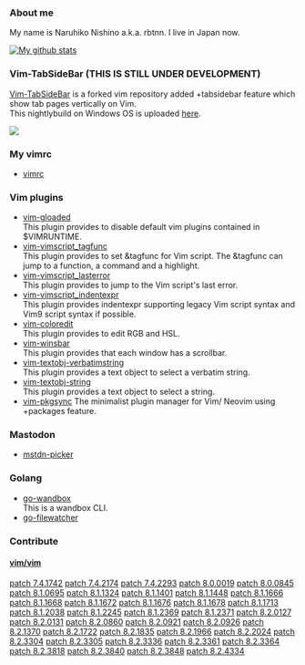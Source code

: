 ### About me

My name is Naruhiko Nishino a.k.a. rbtnn. I live in Japan now.

[![My github stats](https://github-readme-stats.vercel.app/api?username=rbtnn)](https://github.com/anuraghazra/github-readme-stats)

### Vim-TabSideBar (THIS IS STILL UNDER DEVELOPMENT)
[Vim-TabSideBar](https://github.com/rbtnn/vim) is a forked vim repository added +tabsidebar feature which show tab pages vertically on Vim.  
This nightlybuild on Windows OS is uploaded [here](https://github.com/rbtnn/nightlybuild-tabsidebar-for-windows).

![](http://rbtnn.github.io/vim/tabsidebar.png)


### My vimrc
* [vimrc](https://github.com/rbtnn/vimrc)  

### Vim plugins
* [vim-gloaded](https://github.com/rbtnn/vim-gloaded)  
  This plugin provides to disable default vim plugins contained in $VIMRUNTIME.
* [vim-vimscript_tagfunc](https://github.com/rbtnn/vim-vimscript_tagfunc)  
  This plugin provides to set &tagfunc for Vim script. The &tagfunc can jump to a function, a command and a highlight.
* [vim-vimscript_lasterror](https://github.com/rbtnn/vim-vimscript_lasterror)  
  This plugin provides to jump to the Vim script's last error.
* [vim-vimscript_indentexpr](https://github.com/rbtnn/vim-vimscript_indentexpr)  
  This plugin provides indentexpr supporting legacy Vim script syntax and Vim9 script syntax if possible.
* [vim-coloredit](https://github.com/rbtnn/vim-coloredit)  
  This plugin provides to edit RGB and HSL.
* [vim-winsbar](https://github.com/rbtnn/vim-winsbar)  
  This plugin provides that each window has a scrollbar.
* [vim-textobj-verbatimstring](https://github.com/rbtnn/vim-textobj-verbatimstring)  
  This plugin provides a text object to select a verbatim string.
* [vim-textobj-string](https://github.com/rbtnn/vim-textobj-string)  
  This plugin provides a text object to select a string.
* [vim-pkgsync](https://github.com/rbtnn/vim-pkgsync)
  The minimalist plugin manager for Vim/ Neovim using +packages feature.
  
### Mastodon
* [mstdn-picker](https://github.com/rbtnn/mstdn-picker)  

### Golang
* [go-wandbox](https://github.com/rbtnn/go-wandbox)  
  This is a wandbox CLI.
* [go-filewatcher](https://github.com/rbtnn/go-filewatcher)  

### Contribute

#### [vim/vim](https://github.com/vim/vim)
 [patch 7.4.1742](https://github.com/vim/vim/commit/5d18e0eca59ffbba22c7f7c91c9f99d672095728)
 [patch 7.4.2174](https://github.com/vim/vim/commit/c8ce615299b4d8c1b2e6cf83496f48cd497d8a37)
 [patch 7.4.2293](https://github.com/vim/vim/commit/edf3f97ae2af024708ebb4ac614227327033ca47)
 [patch 8.0.0019](https://github.com/vim/vim/commit/b3435b0a3a0967115658d0a8c0224a28969cfa02)
 [patch 8.0.0845](https://github.com/vim/vim/commit/d8dc1799377027be622d8571545658b20042e92e)
 [patch 8.1.0695](https://github.com/vim/vim/commit/f42b45d719e03218735b3c2845a74dca9c0efd60)
 [patch 8.1.1324](https://github.com/vim/vim/commit/b73fbc76c6fc446da90dd2cdac620155e37e5514)
 [patch 8.1.1401](https://github.com/vim/vim/commit/076073950c44ea0e35bc39d539dc7ab41bf9c7ec)
 [patch 8.1.1448](https://github.com/vim/vim/commit/988c43310a8dcfad9fbacd110b50ba220227d19a)
 [patch 8.1.1666](https://github.com/vim/vim/commit/bd42b31780794fa751597cf3aa4d1d01889b1494)
 [patch 8.1.1668](https://github.com/vim/vim/commit/8ccabf624ef4eb7ebe3e4d52449bc0bc545810f2)
 [patch 8.1.1672](https://github.com/vim/vim/commit/d94ac0caca12c6ceb54b07fc932edba84a5f60f2)
 [patch 8.1.1676](https://github.com/vim/vim/commit/017c2699381be17131a02f051ecb812067289856)
 [patch 8.1.1678](https://github.com/vim/vim/commit/a901a37bae9f4e2848d6d7ac7b0875d72f43e1eb)
 [patch 8.1.1713](https://github.com/vim/vim/commit/df9c6cad8cc318e26e99c3b055f0788e7d6582de)
 [patch 8.1.2038](https://github.com/vim/vim/commit/af9143833865a2d8311e57313023271720442f90)
 [patch 8.1.2245](https://github.com/vim/vim/commit/2f7b7b1e123d505637d21e0df28eb9e92667479c)
 [patch 8.1.2369](https://github.com/vim/vim/commit/a2c2ae473ab8789ceba9706713441a365dec685e)
 [patch 8.1.2371](https://github.com/vim/vim/commit/05ad5ff0ab34ed9a5296dedd420ca81698b8ce22)
 [patch 8.2.0127](https://github.com/vim/vim/commit/3029bcc094415243bad14e5720f68e857b755dad)
 [patch 8.2.0131](https://github.com/vim/vim/commit/479950f6c9aee4806f28a2b2fe5471e18a034cff)
 [patch 8.2.0860](https://github.com/vim/vim/commit/aaad995f8384a77a64efba6846c9c4ac99de0953)
 [patch 8.2.0921](https://github.com/vim/vim/commit/4fdb8bd0546ac8d90560a4fad359a48667089d43)
 [patch 8.2.0926](https://github.com/vim/vim/commit/951a2fb1b87af7e3be81e85a3769a17a13fd5040)
 [patch 8.2.1370](https://github.com/vim/vim/commit/c753478b82613df37b145764e27f5514542edb97)
 [patch 8.2.1722](https://github.com/vim/vim/commit/dbd759309b4b6abea96b18d61770e100cf4264b5)
 [patch 8.2.1835](https://github.com/vim/vim/commit/6eb36ade9883f54c84c739c6a3504ddfa3343063)
 [patch 8.2.1966](https://github.com/vim/vim/commit/cbcd9cbd77acc8cc97c0d44683d96c01d3dd0fa7)
 [patch 8.2.2024](https://github.com/vim/vim/commit/d91467f830236ae35eb4108d329a1e26a3f1ebc6)
 [patch 8.2.3304](https://github.com/vim/vim/commit/c611941c606328740b6e9acc1191a5d97ace13e2)
 [patch 8.2.3305](https://github.com/vim/vim/commit/84934998806408db3f3ecff7ac4c3980e0c2a96e)
 [patch 8.2.3336](https://github.com/vim/vim/commit/92f05f21afdb8a43581554a252cb2fc050f9e03b)
 [patch 8.2.3361](https://github.com/vim/vim/commit/d895b1d918f7d56dd9dd564be4820082ba6492e9)
 [patch 8.2.3364](https://github.com/vim/vim/commit/bebf06954e1c801870b57e06ab03151c2654d079)
 [patch 8.2.3818](https://github.com/vim/vim/commit/c479ce032f5d4d14bab9e479acbf42d758879893)
 [patch 8.2.3840](https://github.com/vim/vim/commit/ddc80aff575dd60c04c79621a0358cf0abaac53a)
 [patch 8.2.3848](https://github.com/vim/vim/commit/0ccb5842f5fb103763d106c7aa364d758343c35a)
 [patch 8.2.4334](https://github.com/vim/vim/commit/68cc2b8a37197872e737fb61244069e13b7227a2)
